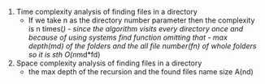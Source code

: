 1. Time complexity analysis of finding files in a directory
    - If we take n as the directory number parameter then the complexity is n times(*) - since the algorithm visits every directory once and because of using systems find function omitting that - max depth(md) of the folders and the all file number(fn) of whole folders so it is sth O(n*md*fd)
2. Space complexity analysis of finding files in a directory
    - the max depth of the recursion and the found files name size A(nd)

